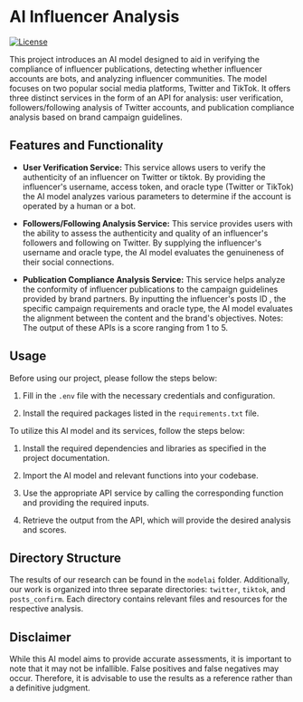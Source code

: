 # AI Influencer Analysis

[![License](https://img.shields.io/badge/license-MIT-blue.svg)](LICENSE)

This project introduces an AI model designed to aid in verifying the compliance of influencer publications, detecting whether influencer accounts are bots,
and analyzing influencer communities. The model focuses on two popular social media platforms, Twitter and TikTok.
It offers three distinct services in the form of an API for analysis: user verification, followers/following analysis of Twitter accounts, and publication compliance analysis based on brand campaign guidelines.

## Features and Functionality

- **User Verification Service:** This service allows users to verify the authenticity of an influencer on Twitter or tiktok. By providing the influencer's username, access token, and oracle type (Twitter or TikTok) the AI model analyzes various parameters to determine if the account is operated by a human or a bot.

- **Followers/Following Analysis Service:** This service provides users with the ability to assess the authenticity and quality of an influencer's followers and following on Twitter. By supplying the influencer's username and oracle type, the AI model evaluates the genuineness of their social connections.

- **Publication Compliance Analysis Service:** This service helps analyze the conformity of influencer publications to the campaign guidelines provided by brand partners. By inputting the influencer's posts ID , the specific campaign requirements and oracle type, the AI model evaluates the alignment between the content and the brand's objectives.
Notes: The output of these APIs is a score ranging from 1 to 5.
## Usage

Before using our project, please follow the steps below:

1. Fill in the `.env` file with the necessary credentials and configuration.

2. Install the required packages listed in the `requirements.txt` file.

To utilize this AI model  and its services, follow the steps below:

1. Install the required dependencies and libraries as specified in the project documentation.

2. Import the AI model and relevant functions into your codebase.

3. Use the appropriate API service by calling the corresponding function and providing the required inputs.
4.  Retrieve the output from the API,  which will provide the desired analysis and scores.

## Directory Structure

The results of our research can be found in the `modelai` folder. Additionally, our work is organized into three separate directories: `twitter`, `tiktok`, and `posts_confirm`. Each directory contains relevant files and resources for the respective analysis.

## Disclaimer

While this AI model aims to provide accurate assessments, it is important to note that it may not be infallible. False positives and false negatives may occur. Therefore, it is advisable to use the results as a reference rather than a definitive judgment.
